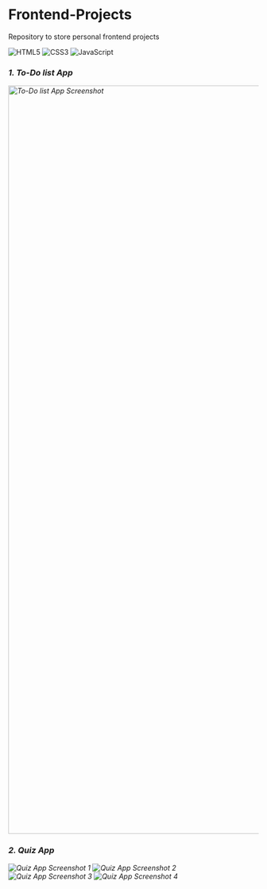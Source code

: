 # Frontend-Projects

<head>Repository to store personal frontend projects</head>

![HTML5](https://img.shields.io/badge/-HTML5-F05032?style=for-the-badge&logo=html5&logoColor=ffffff)
![CSS3](https://img.shields.io/badge/-CSS3-1572B6?style=for-the-badge&logo=css3&logoColor=ffffff)
![JavaScript](https://img.shields.io/badge/-JavaScript-F7DF1E?style=for-the-badge&logo=javascript&logoColor=000000&labelColor=%23F7DF1C&color=%23FFCE5A)

<p>
  <em>
    <h3>
      1. To-Do list App
    </h3>
    <img width="1507" alt="To-Do list App Screenshot" src="https://github.com/evertone13/Frontend-Projects/blob/main/assets/102230880/930caa7b-fcc0-4654-83d5-67a38051b242.png">
  </em>
  <em>
    <h3>
      2. Quiz App
    </h3>
    <img src="https://github.com/evertone13/Frontend-Projects/blob/main/assets/102230880/afee3512-d74f-4979-a3c2-00a20faf5775.png" alt="Quiz App Screenshot 1">
    <img src="https://github.com/evertone13/Frontend-Projects/blob/main/assets/102230880/f8667c09-077f-47ad-8a2d-4b49971057bd.png" alt="Quiz App Screenshot 2">
    <img src="https://github.com/evertone13/Frontend-Projects/blob/main/assets/102230880/39148f31-23bc-4504-b05e-68361abcdaae.png" alt="Quiz App Screenshot 3">
    <img src="https://github.com/evertone13/Frontend-Projects/blob/main/assets/102230880/af7249db-7971-439d-923c-dfa86b0d59f8.png" alt="Quiz App Screenshot 4">
  </em>
</p>


